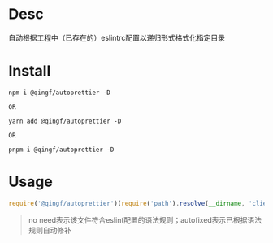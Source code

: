 # Desc

自动根据工程中（已存在的）eslintrc配置以递归形式格式化指定目录

# Install

```shell
npm i @qingf/autoprettier -D

OR

yarn add @qingf/autoprettier -D

OR

pnpm i @qingf/autoprettier -D
```

# Usage


```js
require('@qingf/autoprettier')(require('path').resolve(__dirname, 'client/pages/pro'), /\.(js|jsx)$/, { configFile: '.eslintrc.js'})
```

> no need表示该文件符合eslint配置的语法规则；autofixed表示已根据语法规则自动修补
